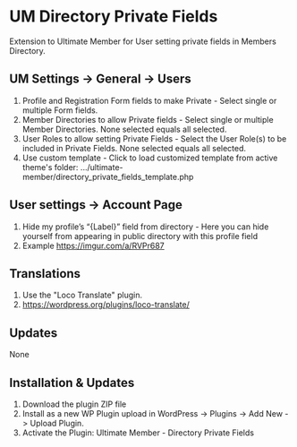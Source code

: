 # UM Directory Private Fields
Extension to Ultimate Member for User setting private fields in Members Directory.

## UM Settings -> General -> Users
1. Profile and Registration Form fields to make Private - Select single or multiple Form fields.
2. Member Directories to allow Private fields - Select single or multiple Member Directories. None selected equals all selected.
3. User Roles to allow setting Private Fields - Select the User Role(s) to be included in Private Fields. None selected equals all selected.
4. Use custom template - Click to load customized template from active theme\'s folder: .../ultimate-member/directory_private_fields_template.php

## User settings -> Account Page
1. Hide my profile’s “{Label}” field from directory - Here you can hide yourself from appearing in public directory with this profile field
2. Example https://imgur.com/a/RVPr687

## Translations
1. Use the "Loco Translate" plugin.
2. https://wordpress.org/plugins/loco-translate/

## Updates 
None

## Installation & Updates
1. Download the plugin ZIP file
2. Install as a new WP Plugin upload in WordPress -> Plugins -> Add New -> Upload Plugin.
3. Activate the Plugin: Ultimate Member - Directory Private Fields
